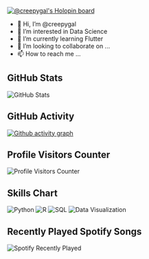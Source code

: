 [![@creepygal's Holopin board](https://holopin.me/creepygal)](https://holopin.io/@creepygal)
- 👋 Hi, I’m @creepygal
- 👀 I’m interested in Data Science
- 🌱 I’m currently learning Flutter
- 💞️ I’m looking to collaborate on ...
- 📫 How to reach me ...

## GitHub Stats

![GitHub Stats](https://github-readme-stats.vercel.app/api?username=creepygal&show_icons=true&theme=react)


## GitHub Activity

[![Github activity graph](https://github-readme-activity-graph.cyclic.app/graph?username=creepygal&theme=github)](https://github.com/creepygal/github-readme-activity-graph)

## Profile Visitors Counter

![Profile Visitors Counter](https://komarev.com/ghpvc/?username=creepygal)

## Skills Chart

![Python](https://img.shields.io/badge/Python-Intermediate-yellow)
![R](https://img.shields.io/badge/R-Beginner-pink)
![SQL](https://img.shields.io/badge/SQL-Advanced-blue)
![Data Visualization](https://img.shields.io/badge/Data%20Visualization-Expert-green)


## Recently Played Spotify Songs

![Spotify Recently Played](https://spotify-recently-played-readme.vercel.app/api?user=uz4uw7bn828g4nhtxrvnh71i2)
